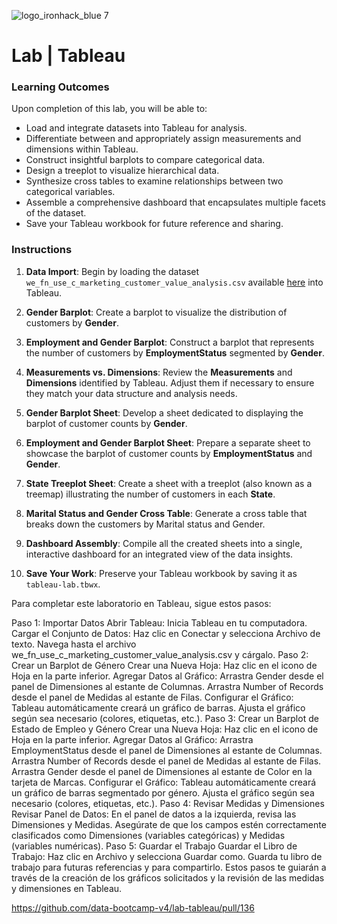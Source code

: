 ![logo_ironhack_blue 7](https://user-images.githubusercontent.com/23629340/40541063-a07a0a8a-601a-11e8-91b5-2f13e4e6b441.png)

# Lab | Tableau

### Learning Outcomes

Upon completion of this lab, you will be able to:

- Load and integrate datasets into Tableau for analysis.
- Differentiate between and appropriately assign measurements and dimensions within Tableau.
- Construct insightful barplots to compare categorical data.
- Design a treeplot to visualize hierarchical data.
- Synthesize cross tables to examine relationships between two categorical variables.
- Assemble a comprehensive dashboard that encapsulates multiple facets of the dataset.
- Save your Tableau workbook for future reference and sharing.

### Instructions

1. **Data Import**: Begin by loading the dataset `we_fn_use_c_marketing_customer_value_analysis.csv` available [here](https://raw.githubusercontent.com/data-bootcamp-v4/data/main/we_fn_use_c_marketing_customer_value_analysis.csv) into Tableau.

2. **Gender Barplot**: Create a barplot to visualize the distribution of customers by **Gender**.

3. **Employment and Gender Barplot**: Construct a barplot that represents the number of customers by **EmploymentStatus** segmented by **Gender**.

4. **Measurements vs. Dimensions**: Review the **Measurements** and **Dimensions** identified by Tableau. Adjust them if necessary to ensure they match your data structure and analysis needs.

5. **Gender Barplot Sheet**: Develop a sheet dedicated to displaying the barplot of customer counts by **Gender**.

6. **Employment and Gender Barplot Sheet**: Prepare a separate sheet to showcase the barplot of customer counts by **EmploymentStatus** and **Gender**.

7. **State Treeplot Sheet**: Create a sheet with a treeplot (also known as a treemap) illustrating the number of customers in each **State**.

8. **Marital Status and Gender Cross Table**: Generate a cross table that breaks down the customers by Marital status and Gender.

9. **Dashboard Assembly**: Compile all the created sheets into a single, interactive dashboard for an integrated view of the data insights.

10. **Save Your Work**: Preserve your Tableau workbook by saving it as `tableau-lab.tbwx`.

Para completar este laboratorio en Tableau, sigue estos pasos:

Paso 1: Importar Datos
Abrir Tableau: Inicia Tableau en tu computadora.
Cargar el Conjunto de Datos:
Haz clic en Conectar y selecciona Archivo de texto.
Navega hasta el archivo we_fn_use_c_marketing_customer_value_analysis.csv y cárgalo.
Paso 2: Crear un Barplot de Género
Crear una Nueva Hoja:
Haz clic en el icono de Hoja en la parte inferior.
Agregar Datos al Gráfico:
Arrastra Gender desde el panel de Dimensiones al estante de Columnas.
Arrastra Number of Records desde el panel de Medidas al estante de Filas.
Configurar el Gráfico:
Tableau automáticamente creará un gráfico de barras.
Ajusta el gráfico según sea necesario (colores, etiquetas, etc.).
Paso 3: Crear un Barplot de Estado de Empleo y Género
Crear una Nueva Hoja:
Haz clic en el icono de Hoja en la parte inferior.
Agregar Datos al Gráfico:
Arrastra EmploymentStatus desde el panel de Dimensiones al estante de Columnas.
Arrastra Number of Records desde el panel de Medidas al estante de Filas.
Arrastra Gender desde el panel de Dimensiones al estante de Color en la tarjeta de Marcas.
Configurar el Gráfico:
Tableau automáticamente creará un gráfico de barras segmentado por género.
Ajusta el gráfico según sea necesario (colores, etiquetas, etc.).
Paso 4: Revisar Medidas y Dimensiones
Revisar Panel de Datos:
En el panel de datos a la izquierda, revisa las Dimensiones y Medidas.
Asegúrate de que los campos estén correctamente clasificados como Dimensiones (variables categóricas) y Medidas (variables numéricas).
Paso 5: Guardar el Trabajo
Guardar el Libro de Trabajo:
Haz clic en Archivo y selecciona Guardar como.
Guarda tu libro de trabajo para futuras referencias y para compartirlo.
Estos pasos te guiarán a través de la creación de los gráficos solicitados y la revisión de las medidas y dimensiones en Tableau.

https://github.com/data-bootcamp-v4/lab-tableau/pull/136